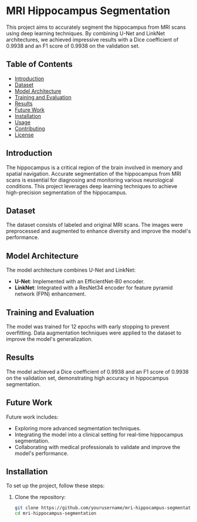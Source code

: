 # MRI Hippocampus Segmentation

This project aims to accurately segment the hippocampus from MRI scans using deep learning techniques. By combining U-Net and LinkNet architectures, we achieved impressive results with a Dice coefficient of 0.9938 and an F1 score of 0.9938 on the validation set.

## Table of Contents

- [Introduction](#introduction)
- [Dataset](#dataset)
- [Model Architecture](#model-architecture)
- [Training and Evaluation](#training-and-evaluation)
- [Results](#results)
- [Future Work](#future-work)
- [Installation](#installation)
- [Usage](#usage)
- [Contributing](#contributing)
- [License](#license)

## Introduction

The hippocampus is a critical region of the brain involved in memory and spatial navigation. Accurate segmentation of the hippocampus from MRI scans is essential for diagnosing and monitoring various neurological conditions. This project leverages deep learning techniques to achieve high-precision segmentation of the hippocampus.

## Dataset

The dataset consists of labeled and original MRI scans. The images were preprocessed and augmented to enhance diversity and improve the model's performance.

## Model Architecture

The model architecture combines U-Net and LinkNet:

- **U-Net**: Implemented with an EfficientNet-B0 encoder.
- **LinkNet**: Integrated with a ResNet34 encoder for feature pyramid network (FPN) enhancement.

## Training and Evaluation

The model was trained for 12 epochs with early stopping to prevent overfitting. Data augmentation techniques were applied to the dataset to improve the model's generalization.

## Results

The model achieved a Dice coefficient of 0.9938 and an F1 score of 0.9938 on the validation set, demonstrating high accuracy in hippocampus segmentation.

## Future Work

Future work includes:

- Exploring more advanced segmentation techniques.
- Integrating the model into a clinical setting for real-time hippocampus segmentation.
- Collaborating with medical professionals to validate and improve the model's performance.

## Installation

To set up the project, follow these steps:

1. Clone the repository:
   ```bash
   git clone https://github.com/yourusername/mri-hippocampus-segmentation.git
   cd mri-hippocampus-segmentation

